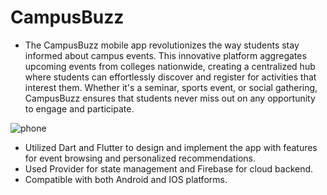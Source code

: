 # CampusBuzz

- The CampusBuzz mobile app revolutionizes the way students stay informed about campus events. This innovative platform aggregates upcoming events from colleges nationwide, creating a centralized hub where students can effortlessly discover and register for activities that interest them. Whether it's a seminar, sports event, or social gathering, CampusBuzz ensures that students never miss out on any opportunity to engage and participate.

![phone](https://github.com/umesh181/Umesh/assets/129378569/d296d6a6-ceeb-4461-b48d-4fc25762d215)



- Utilized Dart and Flutter to design and implement the app with
features for event browsing and personalized recommendations.
- Used Provider for state management and Firebase for cloud
backend.
- Compatible with both Android and IOS platforms.




